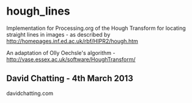 hough_lines
===========

Implementation for Processing.org of the Hough Transform for locating straight lines in images - as described by http://homepages.inf.ed.ac.uk/rbf/HIPR2/hough.htm

An adaptation of Olly Oechsle's algorithm - http://vase.essex.ac.uk/software/HoughTransform/

David Chatting - 4th March 2013
---
davidchatting.com
